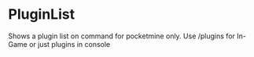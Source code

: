 PluginList
==========

Shows a plugin list on command for pocketmine only.
Use /plugins for In-Game or just plugins in console
